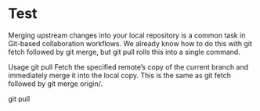 # Test

Merging upstream changes into your local repository is a common task in Git-based collaboration workflows. We already know how to do this with git fetch followed by git merge, but git pull rolls this into a single command.

Usage
git pull <remote>
Fetch the specified remote’s copy of the current branch and immediately merge it into the local copy. This is the same as git fetch <remote> followed by git merge origin/<current-branch>.

git pull <remote>
